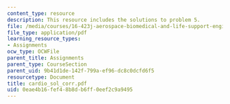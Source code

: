 ```yaml
---
content_type: resource
description: This resource includes the solutions to problem 5.
file: /media/courses/16-423j-aerospace-biomedical-and-life-support-engineering-spring-2006/0eae4b16fef48b8db6ff0eef2c9a9495_cardio_sol_corr.pdf
file_type: application/pdf
learning_resource_types:
- Assignments
ocw_type: OCWFile
parent_title: Assignments
parent_type: CourseSection
parent_uid: 9b41d1de-142f-799a-ef96-dc8c0dcfd6f5
resourcetype: Document
title: cardio_sol_corr.pdf
uid: 0eae4b16-fef4-8b8d-b6ff-0eef2c9a9495
---
```

